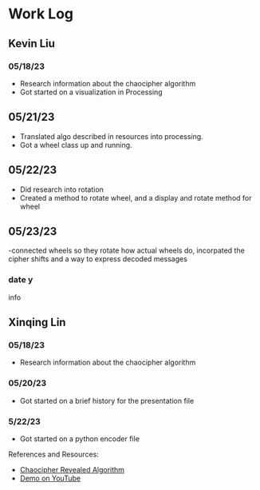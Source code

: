 # Work Log

## Kevin Liu

### 05/18/23

- Research information about the chaocipher algorithm
- Got started on a visualization in Processing

## 05/21/23

- Translated algo described in resources into processing.
- Got a wheel class up and running.

## 05/22/23

- Did research into rotation
- Created a method to rotate wheel, and a display and rotate method for 
wheel

## 05/23/23

-connected wheels so they rotate how actual wheels do, incorpated the 
cipher shifts and a way to express decoded messages
### date y

info


## Xinqing Lin

### 05/18/23

- Research information about the chaocipher algorithm

### 05/20/23

- Got started on a brief history for the presentation file

### 5/22/23

- Got started on a python encoder file

References and Resources:
- [Chaocipher Revealed Algorithm](http://www.chaocipher.com/ActualChaocipher/Chaocipher-Revealed-Algorithm.pdf)
- [Demo on YouTube](https://www.youtube.com/watch?v=0tL9A69olRc)
